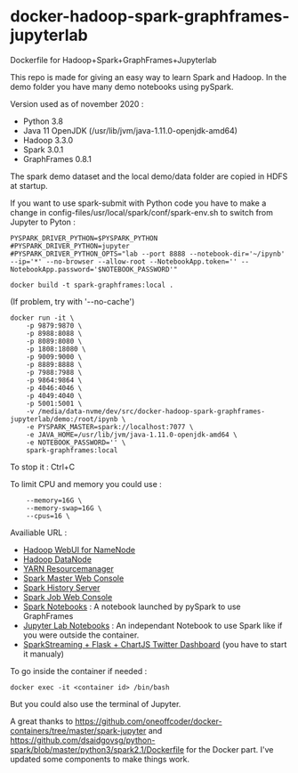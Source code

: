 # docker-hadoop-spark-graphframes-jupyterlab
Dockerfile for Hadoop+Spark+GraphFrames+Jupyterlab

This repo is made for giving an easy way to learn Spark and Hadoop. In the demo folder you have many demo notebooks using pySpark.


Version used as of november 2020 :
- Python 3.8
- Java 11 OpenJDK (/usr/lib/jvm/java-1.11.0-openjdk-amd64)
- Hadoop 3.3.0
- Spark 3.0.1
- GraphFrames 0.8.1

The spark demo dataset and the local demo/data folder are copied in HDFS at startup. 

If you want to use spark-submit with Python code you have to make a change in config-files/usr/local/spark/conf/spark-env.sh to switch from Jupyter to Pyton :
```
PYSPARK_DRIVER_PYTHON=$PYSPARK_PYTHON
#PYSPARK_DRIVER_PYTHON=jupyter
#PYSPARK_DRIVER_PYTHON_OPTS="lab --port 8888 --notebook-dir='~/ipynb' --ip='*' --no-browser --allow-root --NotebookApp.token='' --NotebookApp.password='$NOTEBOOK_PASSWORD'"
```


```
docker build -t spark-graphframes:local .
```
(If problem, try with '--no-cache')

```
docker run -it \
    -p 9879:9870 \
    -p 8988:8088 \
    -p 8089:8080 \
    -p 1808:18080 \
    -p 9009:9000 \
    -p 8889:8888 \
    -p 7988:7988 \
    -p 9864:9864 \
    -p 4046:4046 \
    -p 4049:4040 \
    -p 5001:5001 \
    -v /media/data-nvme/dev/src/docker-hadoop-spark-graphframes-jupyterlab/demo:/root/ipynb \
    -e PYSPARK_MASTER=spark://localhost:7077 \
    -e JAVA_HOME=/usr/lib/jvm/java-1.11.0-openjdk-amd64 \
    -e NOTEBOOK_PASSWORD='' \
    spark-graphframes:local
```

To stop it : Ctrl+C

To limit CPU and memory you could use :
```
    --memory=16G \
    --memory-swap=16G \
    --cpus=16 \
```


Availiable URL :
- [Hadoop WebUI for NameNode](http://localhost:9879)
- [Hadoop DataNode](http://localhost:9864)
- [YARN Resourcemanager](http://localhost:8088)
- [Spark Master Web Console](http://localhost:8089)
- [Spark History Server](http://localhost:1808)
- [Spark Job Web Console](http://localhost:4049)
- [Spark Notebooks](http://localhost:8889) : A notebook launched by pySpark to use GraphFrames
- [Jupyter Lab Notebooks](http://localhost:7988) : An independant Notebook to use Spark like if you were outside the container.
- [SparkStreaming + Flask + ChartJS Twitter Dashboard](http://localhost:5001) (you have to start it manualy)

To go inside the container if needed :
```
docker exec -it <container id> /bin/bash
```

But you could also use the terminal of Jupyter.

A great thanks to https://github.com/oneoffcoder/docker-containers/tree/master/spark-jupyter and https://github.com/dsaidgovsg/python-spark/blob/master/python3/spark2.1/Dockerfile for the Docker part. I've updated some components to make things work.
